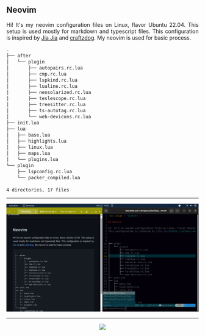 <div align = 'justify' >

## Neovim

Hi! It's my neovim configuration files on Linux, flavor Ubuntu 22.04. This setup is used mostly for markdown and typescript files.
This configuration is inspired by [Jia Jia](https://github.com/mathjiajia/config.nvim) and [craftzdog](https://github.com/craftzdog/dotfiles-public). My neovim is used for basic process.

```
.
├── after
│   └── plugin
│       ├── autopairs.rc.lua
│       ├── cmp.rc.lua
│       ├── lspkind.rc.lua
│       ├── lualine.rc.lua
│       ├── neosolarized.rc.lua
│       ├── teslescope.rc.lua
│       ├── treesitter.rc.lua
│       ├── ts-autotag.rc.lua
│       └── web-devicons.rc.lua
├── init.lua
├── lua
│   ├── base.lua
│   ├── highlights.lua
│   ├── linux.lua
│   ├── maps.lua
│   └── plugins.lua
└── plugin
    ├── lspconfig.rc.lua
    └── packer_compiled.lua

4 directories, 17 files
```

---

<div align = 'center'>
  <img src='readme-images/first.png'>
</div>

---

<div align = 'center'>
  <img src = 'readme-images/secondp.png'>
</div>

  </div>
